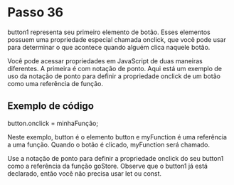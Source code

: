 # Passo 36

button1 representa seu primeiro elemento de botão. Esses elementos possuem uma propriedade especial chamada onclick, que você pode usar para determinar o que acontece quando alguém clica naquele botão.

Você pode acessar propriedades em JavaScript de duas maneiras diferentes. A primeira é com notação de ponto. Aqui está um exemplo de uso da notação de ponto para definir a propriedade onclick de um botão como uma referência de função.

## Exemplo de código

button.onclick = minhaFunção;

Neste exemplo, button é o elemento button e myFunction é uma referência a uma função. Quando o botão é clicado, myFunction será chamado.

Use a notação de ponto para definir a propriedade onclick do seu button1 como a referência da função goStore. Observe que o button1 já está declarado, então você não precisa usar let ou const.